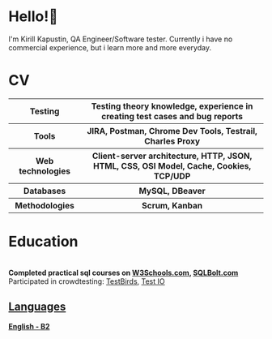# Hello!:hugs:

I'm Kirill Kapustin, QA Engineer/Software tester. Currently i have no commercial experience, but i learn more and more everyday.


<h1>CV</h1>
<table>
    <tr>
        <th>Testing</th>
        <th>Testing theory knowledge, experience in creating test cases and bug reports</th>
    </tr>
    <tr>
        <th>Tools</th>
        <th>JIRA, Postman, Chrome Dev Tools, Testrail, Charles Proxy</th>
    </tr>
    <tr>
        <th>Web technologies</th>
        <th>Client-server architecture, HTTP, JSON, HTML, CSS, OSI Model, Cache, Cookies, TCP/UDP</th>  
    </tr> 
    <tr>
        <th>Databases</th>
        <th>MySQL, DBeaver</th>
    </tr> 
    <tr>
        <th>Methodologies</th>
        <th>Scrum, Kanban</th>
    </tr>
</table>
<h1>Education</h1>
<br /><b>Completed practical sql courses on <a href="https://www.w3schools.com/sql/default.asp" target="_blank">W3Schools.com</a>, <a href="https://sqlbolt.com/" target="_blank">SQLBolt.com</a></b><br />
Participated in crowdtesting: <a href="https://www.testbirds.com/en/" target="_blank">TestBirds</a>, <a href="https://test.io/" target="_blank">Test IO  
<h2>Languages</h2>
    <b>English - B2</b>



<!--
**Golf2GTI/Golf2GTI** is a ✨ _special_ ✨ repository because its `README.md` (this file) appears on your GitHub profile.

Here are some ideas to get you started:

- 🔭 I’m currently working on ...
- 🌱 I’m currently learning ...
- 👯 I’m looking to collaborate on ...
- 🤔 I’m looking for help with ...
- 💬 Ask me about ...
- 📫 How to reach me: ...
- 😄 Pronouns: ...
- ⚡ Fun fact: ...
-->
